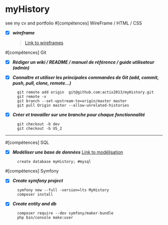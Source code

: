 # myHistory
see my cv and portfolio
#[compétences] WireFrame / HTML / CSS 
- [x] _**wireframe**_

	> [Link to wireframes](https://filedn.com/lRT6JcS1sB0bW0nKVxQpO0b/chekpoint4/wireframe.png)

#[compétences] Git
- [X] _**Rédiger un wiki / README / manuel de référence / guide utilisateur (admin)**_
- [X] _**Connaître et utiliser les principales commandes de Git (add, commit, push, pull, clone, remote...)**_

        git remote add origin  git@github.com:actix2013/myHistory.git 
        git remote -v      
        git branch --set-upstream-to=origin/master master
        git pull Origin master --allow-unrelated-histories

- [X] _**Créer et travailler sur une branche pour chaque fonctionnalité**_
        
        git checkout -b dev
        git checkout -b US_2
***
#[compétences] SQL 	
- [X] _**Modéliser une base de données**_
        [Link to modélisation](https://filedn.com/lRT6JcS1sB0bW0nKVxQpO0b/chekpoint4/database3.png)
	    
	    create database myHistory; #mysql

#[compétences] Symfony
- [X] _**Create symfony project**_
		
		symfony new --full -version=lts MyHistory
		composer install
		
- [X] _**Create entity and db**_

        composer require --dev symfony/maker-bundle
		php bin/console make:user
		 

